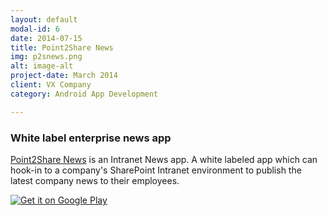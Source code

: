 ```yaml
---
layout: default
modal-id: 6
date: 2014-07-15
title: Point2Share News
img: p2snews.png
alt: image-alt
project-date: March 2014
client: VX Company
category: Android App Development

---
```


### White label enterprise news app
[Point2Share News](http://news.point2share.nl/) is an Intranet News app. A white labeled app which can hook-in to a company's SharePoint Intranet environment to publish the latest company news to their employees.

[![Get it on Google Play](https://developer.android.com/images/brand/en_generic_rgb_wo_45.png)](https://play.google.com/store/apps/details?id=com.vxcompany.p2s.news)